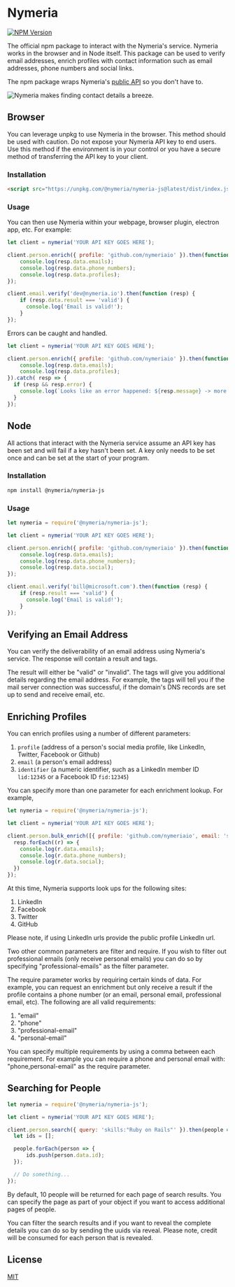 # Nymeria

[![NPM Version](https://img.shields.io/npm/v/@nymeria/nymeria-js?style=flat-square)](https://www.npmjs.com/package/@nymeria/nymeria-js)

The official npm package to interact with the Nymeria's service. Nymeria
works in the browser and in Node itself. This package can be used to verify
email addresses, enrich profiles with contact information such as email
addresses, phone numbers and social links.

The npm package wraps Nymeria's [public API](https://www.nymeria.io/developers) so you don't have to.

![Nymeria makes finding contact details a breeze.](https://www.nymeria.io/assets/images/marquee.png)

## Browser

You can leverage unpkg to use Nymeria in the browser. This method should be
used with caution. Do not expose your Nymeria API key to end users. Use this
method if the environment is in your control or you have a secure method of
transferring the API key to your client.

### Installation

```html
<script src="https://unpkg.com/@nymeria/nymeria-js@latest/dist/index.js"></script>
```

### Usage

You can then use Nymeria within your webpage, browser plugin, electron app, etc. For example:

```javascript
let client = nymeria('YOUR API KEY GOES HERE');

client.person.enrich({ profile: 'github.com/nymeriaio' }).then(function (resp) {
    console.log(resp.data.emails);
    console.log(resp.data.phone_numbers);
    console.log(resp.data.profiles);
});

client.email.verify('dev@nymeria.io').then(function (resp) {
    if (resp.data.result === 'valid') {
      console.log('Email is valid!');
    }
});
```

Errors can be caught and handled. 

```javascript
let client = nymeria('YOUR API KEY GOES HERE');

client.person.enrich({ profile: 'github.com/nymeriaio' }).then(function (resp) {
    console.log(resp.data.emails);
    console.log(resp.data.profiles);
}).catch( resp => {
  if (resp && resp.error) {
    console.log(`Looks like an error happened: ${resp.message} -> more details: ${resp.developers}`)
  }
});
```

## Node

All actions that interact with the Nymeria service assume an API key has been
set and will fail if a key hasn't been set. A key only needs to be set once and
can be set at the start of your program.

### Installation

```bash
npm install @nymeria/nymeria-js
```

### Usage

```javascript
let nymeria = require('@nymeria/nymeria-js');

let client = nymeria('YOUR API KEY GOES HERE');

client.person.enrich({ profile: 'github.com/nymeriaio' }).then(function (resp) {
    console.log(resp.data.emails);
    console.log(resp.data.phone_numbers);
    console.log(resp.data.social);
});

client.email.verify('bill@microsoft.com').then(function (resp) {
    if (resp.result === 'valid') {
      console.log('Email is valid!');
    }
});
```

## Verifying an Email Address

You can verify the deliverability of an email address using Nymeria's service.
The response will contain a result and tags.

The result will either be "valid" or "invalid". The tags will give you
additional details regarding the email address. For example, the tags will tell
you if the mail server connection was successful, if the domain's DNS records
are set up to send and receive email, etc.

## Enriching Profiles

You can enrich profiles using a number of different parameters:

1. `profile` (address of a person's social media profile, like LinkedIn, Twitter, Facebook or Github)
2. `email` (a person's email address)
3. `identifier` (a numeric identifier, such as a LinkedIn member ID `lid:12345` or a Facebook ID `fid:12345`)

You can specify more than one parameter for each enrichment lookup. For
example,

```javascript
let nymeria = require('@nymeria/nymeria-js');

let client = nymeria('YOUR API KEY GOES HERE');

client.person.bulk_enrich([{ profile: 'github.com/nymeriaio', email: 'someone@nymeria.io', lid: '12345' }]).then(function (resp) {
  resp.forEach((r) => {
    console.log(r.data.emails);
    console.log(r.data.phone_numbers);
    console.log(r.data.social);
  })
});
```

At this time, Nymeria supports look ups for the following sites:

1. LinkedIn
1. Facebook
1. Twitter
1. GitHub

Please note, if using LinkedIn urls provide the public profile
LinkedIn url.

Two other common parameters are filter and require. If you wish
to filter out professional emails (only receive personal
emails) you can do so by specifying "professional-emails"
as the filter parameter.

The require parameter works by requiring certain kinds of data.
For example, you can request an enrichment but only receive a
result if the profile contains a phone number (or an email,
personal email, professional email, etc). The following are
all valid requirements:

1. "email"
1. "phone"
1. "professional-email"
1. "personal-email"

You can specify multiple requirements by using
a comma between each requirement. For example
you can require a phone and personal email
with: "phone,personal-email" as the require
parameter.

## Searching for People

```javascript
let nymeria = require('@nymeria/nymeria-js');

let client = nymeria('YOUR API KEY GOES HERE');

client.person.search({ query: 'skills:"Ruby on Rails"' }).then(people => {
  let ids = [];

  people.forEach(person => {
      ids.push(person.data.id);
  });

  // Do something...
});
```

By default, 10 people will be returned for
each page of search results. You can
specify the page as part of your object if
you want to access additional pages of
people.

You can filter the search results and if
you want to reveal the complete details you
can do so by sending the uuids via reveal.
Please note, credit will be consumed for
each person that is revealed.

License
-------

[MIT](LICENSE)
